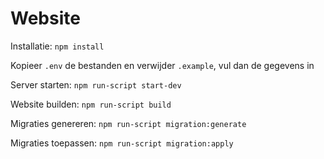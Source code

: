 # Website

Installatie:
`npm install`

Kopieer `.env` de bestanden en verwijder `.example`, vul dan de gegevens in

Server starten:
`npm run-script start-dev`

Website builden:
`npm run-script build`

Migraties genereren:
`npm run-script migration:generate`

Migraties toepassen:
`npm run-script migration:apply`
